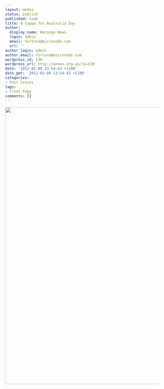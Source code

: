 ```yaml
---
layout: media
status: publish
published: true
title: A Cuppa for Australia Day
author:
  display_name: Waranga News
  login: admin
  email: fortuna@micronode.com
  url: ''
author_login: admin
author_email: fortuna@micronode.com
wordpress_id: 530
wordpress_url: http://wnews.org.au/?p=530
date: '2012-02-09 23:54:43 +1100'
date_gmt: '2012-02-09 12:54:43 +1100'
categories:
- Past Issues
tags:
- Front Page
comments: []
---
```


<a href="http://wnews.org.au/wp-content/uploads/2012/02/frontpage-20120209.pdf"><img class="alignnone size-full wp-image-528" title="Front Page - 9 February, 2012" src="http://wnews.org.au/wp-content/uploads/2012/02/frontpage-20120209.png" alt="" width="624" height="907" /></a>
